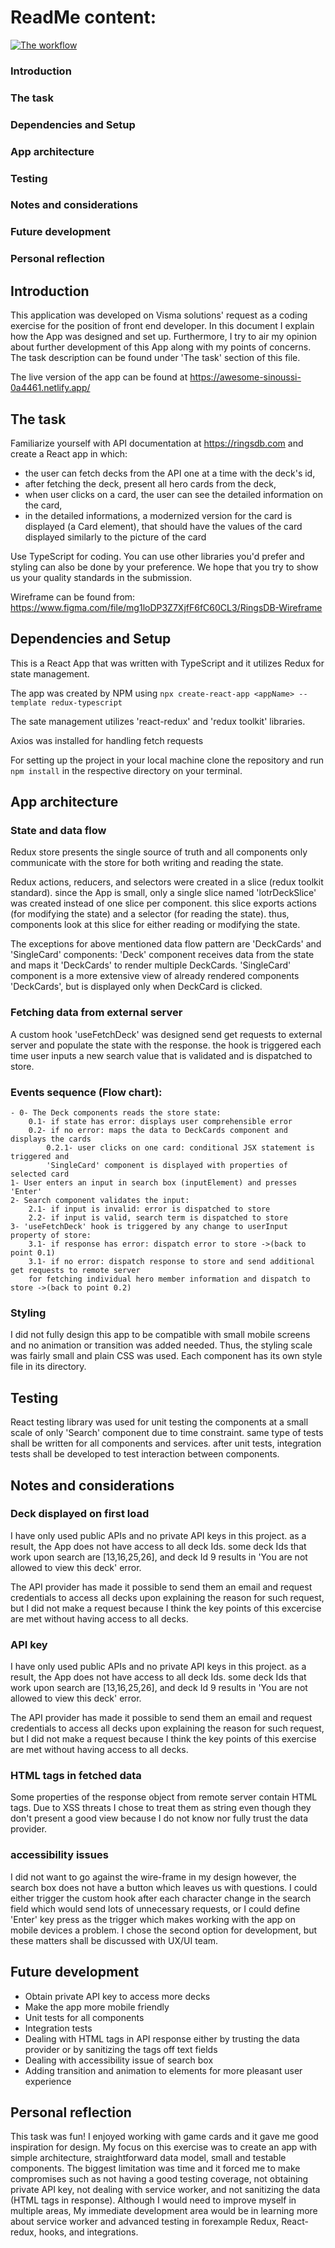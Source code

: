# ReadMe content:

[![The workflow](https://github.com/ark13da/LOTR/actions/workflows/main.yml/badge.svg)](https://github.com/ark13da/LOTR/actions/workflows/main.yml)

### Introduction
### The task
### Dependencies and Setup
### App architecture
### Testing
### Notes and considerations
### Future development
### Personal reflection 



## Introduction

This application was developed on Visma solutions' request as a coding exercise for the position of front end developer. 
In this document I explain how the App was designed and set up. Furthermore, I try to air my opinion about further development of this App along with my points of concerns. 
The task description can be found under 'The task' section of this file. 

The live version of the app can be found at https://awesome-sinoussi-0a4461.netlify.app/



## The task

Familiarize yourself with API documentation at https://ringsdb.com and create a React app in which:
- the user can fetch decks from the API one at a time with the deck's id,
- after fetching the deck, present all hero cards from the deck,
- when user clicks on a card, the user can see the detailed information on the card,
- in the detailed informations, a modernized version for the card is displayed (a Card element), that should have the values of the card displayed similarly to the picture of the card

Use TypeScript for coding. You can use other libraries you'd prefer and styling can also be done by your preference. We hope that you try to show us your quality standards in the submission.

Wireframe can be found from: https://www.figma.com/file/mg1loDP3Z7XjfF6fC60CL3/RingsDB-Wireframe



## Dependencies and Setup

This is a React App that was written with TypeScript and it utilizes Redux for state management.

The app was created by NPM using ```npx create-react-app <appName> --template redux-typescript```

The sate management utilizes 'react-redux' and 'redux toolkit' libraries.

Axios was installed for handling fetch requests

For setting up the project in your local machine clone the repository and run ```npm install``` in the respective directory on your terminal.


## App architecture

### State and data flow

Redux store presents the single source of truth and all components only communicate with the store for both writing and reading the state.

Redux actions, reducers, and selectors were created in a slice (redux toolkit standard). since the App is small, only a single slice named 'lotrDeckSlice' was created instead of one slice per component. this slice exports actions (for modifying the state) and a selector (for reading the state). thus, components look at this slice for either reading or modifying the state.

The exceptions for above mentioned data flow pattern are 'DeckCards' and 'SingleCard' components:
'Deck' component receives data from the state and maps it 'DeckCards' to render multiple DeckCards.
'SingleCard' component is a more extensive view of already rendered components 'DeckCards', but is displayed only when DeckCard is clicked. 

### Fetching data from external server

A custom hook 'useFetchDeck' was designed send get requests to external server and populate the state with the response. the hook is triggered each time user inputs a new search value that is validated and is dispatched to store. 

### Events sequence (Flow chart): 
```
- 0- The Deck components reads the store state:
    0.1- if state has error: displays user comprehensible error
    0.2- if no error: maps the data to DeckCards component and displays the cards
        0.2.1- user clicks on one card: conditional JSX statement is triggered and 
        'SingleCard' component is displayed with properties of selected card
1- User enters an input in search box (inputElement) and presses 'Enter'
2- Search component validates the input:
    2.1- if input is invalid: error is dispatched to store
    2.2- if input is valid, search term is dispatched to store
3- 'useFetchDeck' hook is triggered by any change to userInput property of store:
    3.1- if response has error: dispatch error to store ->(back to point 0.1)
    3.1- if no error: dispatch response to store and send additional get requests to remote server 
    for fetching individual hero member information and dispatch to store ->(back to point 0.2)
```
### Styling

I did not fully design this app to be compatible with small mobile screens and no animation or transition was added needed. Thus, the styling scale was fairly small and plain CSS was used. 
Each component has its own style file in its directory.



## Testing

React testing library was used for unit testing the components at a small scale of only 'Search' component due to time constraint. 
same type of tests shall be written for all components and services.
after unit tests, integration tests shall be developed to test interaction between components.



## Notes and considerations

### Deck displayed on first load

I have only used public APIs and no private API keys in this project. as a result, the App does not have access to all deck Ids. some deck Ids that work upon search are [13,16,25,26], and deck Id 9 results in 'You are not allowed to view this deck' error.

The API provider has made it possible to send them an email and request credentials to access all decks upon explaining the reason for such request, but I did not make a request because I think the key points of this excercise are met without having access to all decks.

### API key

I have only used public APIs and no private API keys in this project. as a result, the App does not have access to all deck Ids. some deck Ids that work upon search are [13,16,25,26], and deck Id 9 results in 'You are not allowed to view this deck' error.

The API provider has made it possible to send them an email and request credentials to access all decks upon explaining the reason for such request, but I did not make a request because I think the key points of this exercise are met without having access to all decks.


### HTML tags in fetched data

Some properties of the response object from remote server contain HTML tags. Due to XSS threats I chose to treat them as string even though they don't present a good view because I do not know nor fully trust the data provider.

### accessibility issues 

I did not want to go against the wire-frame in my design however, the search box does not have a button which leaves us with questions. 
I could either trigger the custom hook after each character change in the search field which would send lots of unnecessary requests,
or I could define 'Enter' key press as the trigger which makes working with the app on mobile devices a problem.
I chose the second option for development, but these matters shall be discussed with UX/UI team.



## Future development

- Obtain private API key to access more decks
- Make the app more mobile friendly
- Unit tests for all components
- Integration tests
- Dealing with HTML tags in API response either by trusting the data provider or by sanitizing the tags off text fields
- Dealing with accessibility issue of search box
- Adding transition and animation to elements for more pleasant user experience



## Personal reflection 

This task was fun! I enjoyed working with game cards and it gave me good inspiration for design. 
My focus on this exercise was to create an app with simple architecture, straightforward data model, small and testable components. 
The biggest limitation was time and it forced me to make compromises such as not having a good testing coverage, not obtaining private API key, not dealing with service worker, and not sanitizing the data (HTML tags in response).
Although I would need to improve myself in multiple areas, My immediate development area would be in learning more about service worker and advanced testing in forexample Redux, React-redux, hooks, and integrations. 
